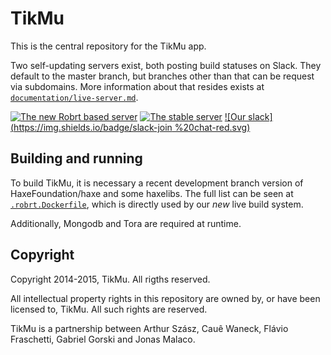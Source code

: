 TikMu
=====

This is the central repository for the TikMu app.

Two self-updating servers exist, both posting build statuses on Slack.  They
default to the master branch, but branches other than that can be request via
subdomains. More information about that resides exists at
[`documentation/live-server.md`](documentation/live-server.md).

[![The new Robrt based server](https://img.shields.io/badge/live%20at-new.maxikali.com-brightgreen.svg)](https://new.maxikali.com/)
[![The stable server](https://img.shields.io/badge/also%20at-maxikali.com-yellowgreen.svg)](https://maxikali.com/)
[![Our slack](https://img.shields.io/badge/slack-join %20chat-red.svg)](https://tikmu.slack.com)


## Building and running

To build TikMu, it is necessary a recent development branch version of
HaxeFoundation/haxe and some haxelibs.  The full list can be seen at
[`.robrt.Dockerfile`](.robrt.Dockerfile), which is directly used by our _new_
live build system.

Additionally, Mongodb and Tora are required at runtime.


## Copyright

Copyright 2014-2015, TikMu.  All rigths reserved.

All intellectual property rights in this repository are owned by, or have been
licensed to, TikMu.  All such rights are reserved.

TikMu is a partnership between Arthur Szász, Cauê Waneck, Flávio Fraschetti,
Gabriel Gorski and Jonas Malaco.

